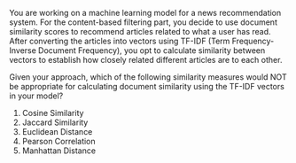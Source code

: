 You are working on a machine learning model for a news recommendation system. For the content-based filtering part, you decide to use document similarity scores to recommend articles related to what a user has read. After converting the articles into vectors using TF-IDF (Term Frequency-Inverse Document Frequency), you opt to calculate similarity between vectors to establish how closely related different articles are to each other.

Given your approach, which of the following similarity measures would NOT be appropriate for calculating document similarity using the TF-IDF vectors in your model?

1. Cosine Similarity
2. Jaccard Similarity
3. Euclidean Distance
4. Pearson Correlation
5. Manhattan Distance